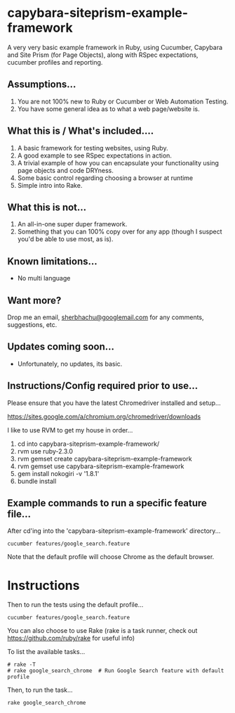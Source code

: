 # capybara-siteprism-example-framework

A very very basic example framework in Ruby, using Cucumber, Capybara and Site Prism (for Page Objects),
along with RSpec expectations, cucumber profiles and reporting.

## Assumptions...

 1. You are not 100% new to Ruby or Cucumber or Web Automation Testing.
 2. You have some general idea as to what a web page/website  is.

## What this is / What's included....

 1. A basic framework for testing websites, using Ruby.
 2. A good example to see RSpec expectations in action.
 3. A trivial example of how you can encapsulate your functionality using page objects and code DRYness.
 4. Some basic control regarding choosing a browser at runtime
 5. Simple intro into Rake.

## What this is not...

1. An all-in-one super duper framework.
2. Something that you can 100% copy over for any app (though I suspect you'd be able to use most, as is).

## Known limitations...

 - No multi language

## Want more?

Drop me an email, sherbhachu@googlemail.com for any comments, suggestions, etc.

## Updates coming soon...

 - Unfortunately, no updates, its basic.

## Instructions/Config required prior to use...

Please ensure that you have the latest Chromedriver installed and setup...

https://sites.google.com/a/chromium.org/chromedriver/downloads


I like to use RVM to get my house in order...

1. cd into capybara-siteprism-example-framework/
2. rvm use ruby-2.3.0
3. rvm gemset create capybara-siteprism-example-framework
4. rvm gemset use capybara-siteprism-example-framework
5. gem install nokogiri -v '1.8.1'
6. bundle install

## Example commands to run a specific feature file...

After cd'ing into the 'capybara-siteprism-example-framework' directory...

```
cucumber features/google_search.feature
```

Note that the default profile will choose Chrome as the default browser.


# Instructions

Then to run the tests using the default profile...

```
cucumber features/google_search.feature
```

You can also choose to use Rake (rake is a task runner, check out https://github.com/ruby/rake for useful info)

To list the available tasks...
```
# rake -T
# rake google_search_chrome  # Run Google Search feature with default profile
```

Then, to run the task...
```
rake google_search_chrome
```
